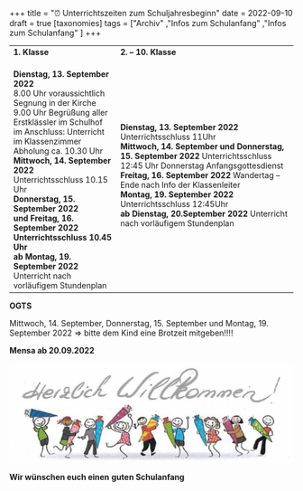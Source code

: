 +++
title = "⏰ Unterrichtszeiten zum Schuljahresbeginn"
date = 2022-09-10
draft = true
[taxonomies]
tags = ["Archiv" ,"Infos zum Schulanfang" ,"Infos zum Schulanfang" ]
+++

<table class="has-fixed-layout"><tbody><tr><td class="has-text-align-center" data-align="center"><strong>1. Klasse</strong></td><td class="has-text-align-center" data-align="center"><strong>2. – 10. Klasse</strong></td></tr><tr><td class="has-text-align-center" data-align="center"><br><strong>Dienstag, 13. September 2022</strong><br>8.00 Uhr voraussichtlich Segnung in der Kirche<br>9.00 Uhr Begrüßung aller Erstklässler im Schulhof<br>im Anschluss: Unterricht im Klassenzimmer<br>Abholung ca. 10.30 Uhr<br><strong>Mittwoch, 14. September 2022</strong><br>Unterrichtsschluss 10.15 Uhr<br><strong>Donnerstag, 15. September 2022</strong><br><strong>und Freitag, 16. September 2022</strong><br><strong>Unterrichtsschluss 10.45 Uhr</strong><br><strong>ab Montag, 19. September 2022</strong><br>Unterricht nach vorläufigem Stundenplan</td><td class="has-text-align-center" data-align="center"><strong>Dienstag, 13. September 2022</strong> Unterrichtsschluss 11Uhr<br><strong>Mittwoch, 14. September und Donnerstag, 15. September 2022</strong> Unterrichtsschluss 12:45 Uhr Donnerstag Anfangsgottesdienst<br><strong>Freitag, 16. September 2022</strong> Wandertag – Ende nach Info der Klassenleiter<br><strong>Montag, 19. September 2022</strong> Unterrichtsschluss 12:45Uhr<br><strong>ab Dienstag, 20.September 2022</strong> Unterricht nach vorläufigem Stundenplan &nbsp; &nbsp;</td></tr></tbody></table>

**OGTS**

Mittwoch, 14. September, Donnerstag, 15. September und Montag, 19. September 2022 => bitte dem Kind eine Brotzeit mitgeben!!!!

**Mensa ab 20.09.2022**

![](images/image-2-1024x358.png)

**Wir wünschen euch einen** **guten Schulanfang**
